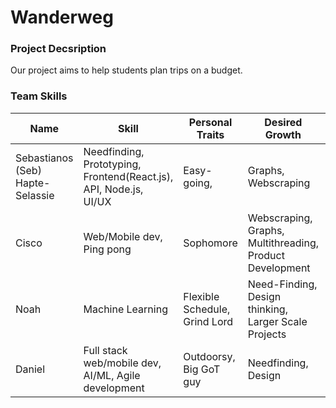 # Wanderweg

### Project Decsription
Our project aims to help students plan trips on a budget.

### Team Skills
| Name  | Skill |Personal Traits| Desired Growth | Weaknesses
| --- | --- | --- | --- | --- | 
| Sebastianos (Seb) Hapte-Selassie | Needfinding, Prototyping, Frontend(React.js), API, Node.js, UI/UX | Easy-going,  |  Graphs, Webscraping |  Writing, Documentation |
| Cisco | Web/Mobile dev, Ping pong | Sophomore | Webscraping, Graphs, Multithreading, Product Development | Less AI/ML/Backend experience
| Noah | Machine Learning | Flexible Schedule, Grind Lord | Need-Finding, Design thinking, Larger Scale Projects | Less Web Experience 
| Daniel | Full stack web/mobile dev, AI/ML, Agile development | Outdoorsy, Big GoT guy | Needfinding, Design | Writing, Slow-worker
